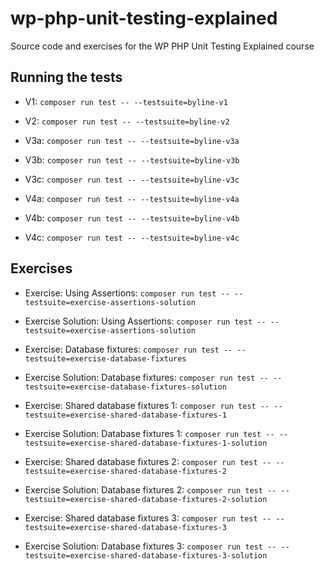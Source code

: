# wp-php-unit-testing-explained
Source code and exercises for the WP PHP Unit Testing Explained course

## Running the tests
- V1: `composer run test -- --testsuite=byline-v1`

- V2: `composer run test -- --testsuite=byline-v2`

- V3a: `composer run test -- --testsuite=byline-v3a`
- V3b: `composer run test -- --testsuite=byline-v3b`
- V3c: `composer run test -- --testsuite=byline-v3c`

- V4a: `composer run test -- --testsuite=byline-v4a`
- V4b: `composer run test -- --testsuite=byline-v4b`
- V4c: `composer run test -- --testsuite=byline-v4c`

## Exercises

- Exercise: Using Assertions: `composer run test -- --testsuite=exercise-assertions-solution`
- Exercise Solution: Using Assertions: `composer run test -- --testsuite=exercise-assertions-solution`

- Exercise: Database fixtures: `composer run test -- --testsuite=exercise-database-fixtures`
- Exercise Solution: Database fixtures: `composer run test -- --testsuite=exercise-database-fixtures-solution`

- Exercise: Shared database fixtures 1: `composer run test -- --testsuite=exercise-shared-database-fixtures-1`
- Exercise Solution: Database fixtures 1: `composer run test -- --testsuite=exercise-shared-database-fixtures-1-solution`

- Exercise: Shared database fixtures 2: `composer run test -- --testsuite=exercise-shared-database-fixtures-2`
- Exercise Solution: Database fixtures 2: `composer run test -- --testsuite=exercise-shared-database-fixtures-2-solution`

- Exercise: Shared database fixtures 3: `composer run test -- --testsuite=exercise-shared-database-fixtures-3`
- Exercise Solution: Database fixtures 3: `composer run test -- --testsuite=exercise-shared-database-fixtures-3-solution`
